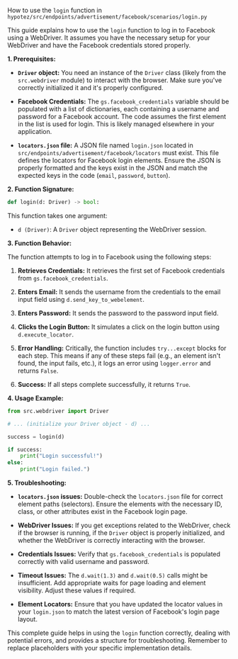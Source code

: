 How to use the `login` function in `hypotez/src/endpoints/advertisement/facebook/scenarios/login.py`

This guide explains how to use the `login` function to log in to Facebook using a WebDriver.  It assumes you have the necessary setup for your WebDriver and have the Facebook credentials stored properly.

**1. Prerequisites:**

* **`Driver` object:** You need an instance of the `Driver` class (likely from the `src.webdriver` module) to interact with the browser.  Make sure you've correctly initialized it and it's properly configured.

* **Facebook Credentials:** The `gs.facebook_credentials` variable should be populated with a list of dictionaries, each containing a username and password for a Facebook account. The code assumes the first element in the list is used for login. This is likely managed elsewhere in your application.

* **`locators.json` file:** A JSON file named `login.json` located in `src/endpoints/advertisement/facebook/locators` must exist. This file defines the locators for Facebook login elements.  Ensure the JSON is properly formatted and the keys exist in the JSON and match the expected keys in the code (`email`, `password`, `button`).

**2. Function Signature:**

```python
def login(d: Driver) -> bool:
```

This function takes one argument:

* `d (Driver)`: A `Driver` object representing the WebDriver session.


**3. Function Behavior:**

The function attempts to log in to Facebook using the following steps:

1. **Retrieves Credentials:**  It retrieves the first set of Facebook credentials from `gs.facebook_credentials`.

2. **Enters Email:** It sends the username from the credentials to the email input field using `d.send_key_to_webelement`.

3. **Enters Password:** It sends the password to the password input field.

4. **Clicks the Login Button:** It simulates a click on the login button using `d.execute_locator`.

5. **Error Handling:**  Critically, the function includes `try...except` blocks for each step. This means if any of these steps fail (e.g., an element isn't found, the input fails, etc.), it logs an error using `logger.error` and returns `False`.

6. **Success:** If all steps complete successfully, it returns `True`.

**4. Usage Example:**

```python
from src.webdriver import Driver

# ... (initialize your Driver object - d) ...

success = login(d)

if success:
    print("Login successful!")
else:
    print("Login failed.")
```

**5. Troubleshooting:**

* **`locators.json` issues:** Double-check the `locators.json` file for correct element paths (selectors). Ensure the elements with the necessary ID, class, or other attributes exist in the Facebook login page.

* **WebDriver Issues:** If you get exceptions related to the WebDriver, check if the browser is running, if the `Driver` object is properly initialized, and whether the WebDriver is correctly interacting with the browser.

* **Credentials Issues:** Verify that `gs.facebook_credentials` is populated correctly with valid username and password.

* **Timeout Issues:**  The `d.wait(1.3)` and `d.wait(0.5)` calls might be insufficient. Add appropriate waits for page loading and element visibility. Adjust these values if required.

* **Element Locators:**   Ensure that you have updated the locator values in your `login.json` to match the latest version of Facebook's login page layout.

This complete guide helps in using the `login` function correctly, dealing with potential errors, and provides a structure for troubleshooting. Remember to replace placeholders with your specific implementation details.